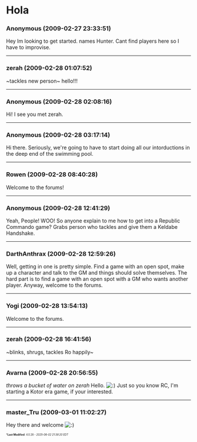# Hola

### **Anonymous** (2009-02-27 23:33:51)

Hey Im looking to get started. names Hunter. Cant find players here so I have to improvise.

---

### **zerah** (2009-02-28 01:07:52)

~tackles new person~ hello!!!

---

### **Anonymous** (2009-02-28 02:08:16)

Hi! I see you met zerah.

---

### **Anonymous** (2009-02-28 03:17:14)

Hi there.
Seriously, we're going to have to start doing all our intorductions in the deep end of the swimming pool.

---

### **Rowen** (2009-02-28 08:40:28)

Welcome to the forums!

---

### **Anonymous** (2009-02-28 12:41:29)

Yeah, People! WOO!
So anyone explain to me how to get into a Republic Commando game?
Grabs person who tackles and give them a Keldabe Handshake.

---

### **DarthAnthrax** (2009-02-28 12:59:26)

Well, getting in one is pretty simple.
Find a game with an open spot, make up a character and talk to the GM and things should solve themselves.
The hard part is to find a game with an open spot with a GM who wants another player.
Anyway, welcome to the forums.

---

### **Yogi** (2009-02-28 13:54:13)

Welcome to the forums.

---

### **zerah** (2009-02-28 16:41:56)

~blinks, shrugs, tackles Ro happily~

---

### **Avarna** (2009-02-28 20:56:55)

*throws a bucket of water on zerah*
Hello. <!-- s:) -->![:)](https://i.ibb.co/8LPNcWCM/icon-e-smile.gif)<!-- s:) --> Just so you know RC, I'm starting a Kotor era game, if your interested.

---

### **master_Tru** (2009-03-01 11:02:27)

Hey there and welcome <!-- s:) -->![:)](https://i.ibb.co/8LPNcWCM/icon-e-smile.gif)<!-- s:) -->



<span style="font-size: 0.5em;">***Last Modified**: 4.0.28 - *2025-06-02 21:38:20 EDT*</span>
